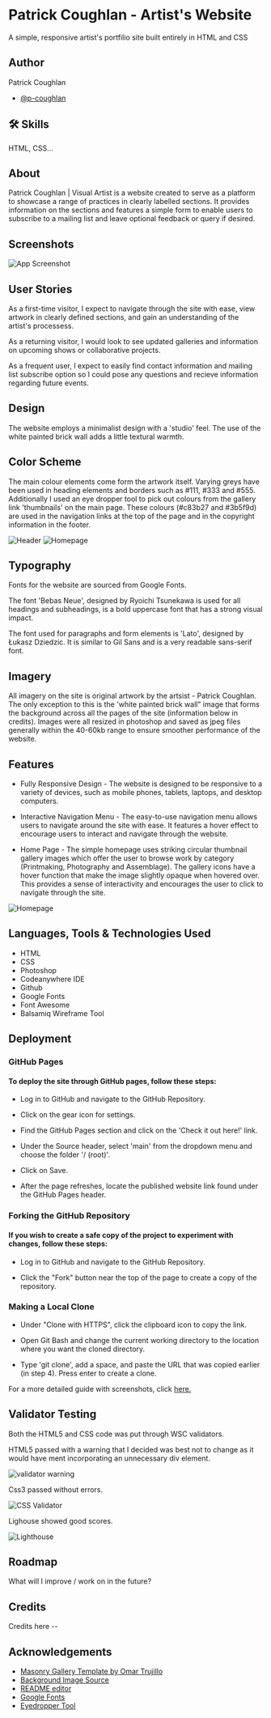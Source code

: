 
# Patrick Coughlan - Artist's Website

A simple, responsive artist's portfilio site built entirely in HTML and CSS

## Author

Patrick Coughlan
- [@p-coughlan](https://www.github.com/p-coughlan)

## 🛠 Skills
HTML, CSS...

## About

Patrick Coughlan | Visual Artist is a website created to serve as a platform to showcase a range of practices in clearly labelled sections. It provides information on the sections and features a simple form to enable users to subscribe to a mailing list and leave optional feedback or query if desired.
## Screenshots

![App Screenshot](assets/media/responsive.jpg)


## User Stories
As a first-time visitor, I expect to navigate through the site with ease, view artwork in clearly defined sections, and gain an understanding of the artist's processess.

As a returning visitor, I would look to see updated galleries and information on upcoming shows or collaborative projects.

As a frequent user, I expect to easily find contact information and mailing list subscribe option so I could pose any questions and recieve information regarding future events.


## Design
The website employs a minimalist design with a 'studio' feel. The use of the white painted brick wall adds a little textural warmth.

## Color Scheme
The main colour elements come form the artwork itself. Varying greys have been used in heading elements and borders such as #111, #333 and #555. Additionally I used an eye dropper tool to pick out colours from the gallery link 'thumbnails' on the main page. These colours (#c83b27 and #3b5f9d) are used in the navigation links at the top of the page and in the copyright information in the footer. 

![Header](assets/media/header.png)
![Homepage](assets/media/footer.png)

## Typography
Fonts for the website are sourced from Google Fonts.

The font 'Bebas Neue', designed by Ryoichi Tsunekawa is used for all headings and subheadings, is a bold uppercase font that has a strong visual impact.

The font used for paragraphs and form elements is 'Lato', designed by Łukasz Dziedzic. It is similar to Gil Sans and is a very readable sans-serif font.

## Imagery
All imagery on the site is original artwork by the artsist - Patrick Coughlan. The only exception to this is the 'white painted brick wall" image that forms the background across all the pages of the site (information below in credits). Images were all resized in photoshop and saved as jpeg files generally within the 40-60kb range to ensure smoother performance of the website.

## Features

- Fully Responsive Design - The website is designed to be responsive to a variety of devices, such as mobile phones, tablets, laptops, and desktop computers.

- Interactive Navigation Menu - The easy-to-use navigation menu allows users to navigate around the site with ease. It features a hover effect to encourage users to interact and navigate through the website.

- Home Page - The simple homepage uses striking circular thumbnail gallery images which offer the user to browse work by category (Printmaking, Photography and Assemblage). The gallery icons have a hover function that make the image slightly opaque when hovered over. This provides a sense of interactivity and encourages the user to click to navigate through the site.

![Homepage](assets/media/homepage.jpg)

## Languages, Tools & Technologies Used

* HTML
* CSS
* Photoshop
* Codeanywhere IDE
* Github
* Google Fonts
* Font Awesome
* Balsamiq Wireframe Tool

## Deployment

### GitHub Pages

#### To deploy the site through GitHub pages, follow these steps:

* Log in to GitHub and navigate to the GitHub Repository.

* Click on the gear icon for settings.

* Find the GitHub Pages section and click on the 'Check it out here!' link.

* Under the Source header, select 'main' from the dropdown menu and choose the folder '/ (root)'.

* Click on Save.

* After the page refreshes, locate the published website link found under the GitHub Pages header.

### Forking the GitHub Repository

#### If you wish to create a safe copy of the project to experiment with changes, follow these steps:

* Log in to GitHub and navigate to the GitHub Repository.

* Click the "Fork" button near the top of the page to create a copy of the repository.

### Making a Local Clone

* Under "Clone with HTTPS", click the clipboard icon to copy the link.

* Open Git Bash and change the current working directory to the location where you want the cloned directory.

* Type 'git clone', add a space, and paste the URL that was copied earlier (in step 4). Press enter to create a clone.

For a more detailed guide with screenshots, click [here.](https://docs.github.com/en/repositories/creating-and-managing-repositories/cloning-a-repository#cloning-a-repository-to-github-desktop)


## Validator Testing

Both the HTML5 and CSS code was put through WSC validators.

HTML5 passed with a warning that I decided was best not to change as it would have ment incorporating an unnecessary div element.

![validator warning](media/validator-warning.png)

Css3 passed without errors.

![CSS Validator](media/css%20validator.png)

Lighouse showed good scores.

![Lighthouse](media/lighthouse.png)


## Roadmap
What will I improve / work on in the future?

## Credits

Credits here --
## Acknowledgements

 - [Masonry Gallery Template by Omar Trujillo](https://codepen.io/CyFox/pen/MWWEwjg)
 - [Background Image Source](https://tinyurl.com/yfenv9ym)
 - [README editor](https://readme.so/)
 - [Google Fonts](https://fonts.google.com/)
 - [Eyedropper Tool](https://eyedropper.org/)




